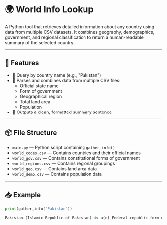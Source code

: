 # 🌍 World Info Lookup

A Python tool that retrieves detailed information about any country using data from multiple CSV datasets. It combines geography, demographics, government, and regional classification to return a human-readable summary of the selected country.

---

## 🚀 Features

- 🔎 Query by country name (e.g., "Pakistan")
- 📄 Parses and combines data from multiple CSV files:
  - Official state name
  - Form of government
  - Geographical region
  - Total land area
  - Population
- 🧠 Outputs a clean, formatted summary sentence

---

## 📦 File Structure

- `main.py` — Python script containing `gather_info()`  
- `world_codes.csv` — Contains countries and their official names  
- `world_gov.csv` — Contains constitutional forms of government  
- `world_regions.csv` — Contains regional groupings  
- `world_geo.csv` — Contains land area data  
- `world_demo.csv` — Contains population data  

---

## 📥 Example

```python
print(gather_info("Pakistan"))

Pakistan (Islamic Republic of Pakistan) is a(n) Federal republic form of government in Asia with an area of 881912 square kilometers and 240485658 number of people.
